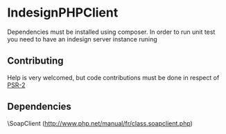 IndesignPHPClient
=================

Dependencies  must be installed using composer. In order to run unit test you need to have an indesign server instance runing

Contributing
------------
Help is very welcomed, but code contributions must be done in respect of [PSR-2](https://github.com/php-fig/fig-standards/blob/master/accepted/PSR-2-coding-style-guide.md)

Dependencies
------------
\SoapClient (http://www.php.net/manual/fr/class.soapclient.php)
